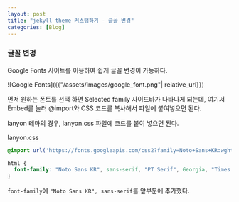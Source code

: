 ```yaml
---
layout: post
title: "jekyll theme 커스텀하기 - 글꼴 변경"
categories: [Blog]
---
```


### 글꼴 변경
Google Fonts 사이트를 이용하여 쉽게 글꼴 변경이 가능하다.

![Google Fonts]({{"/assets/images/google_font.png"| relative_url}})

먼저 원하는 폰트를 선택 하면 Selected family 사이드바가 나타나게 되는데, 여기서 Embed를 눌러 @import와 CSS 코드를 복사해서 파일에 붙여넣으면 된다.

lanyon 테마의 경우, lanyon.css 파일에 코드를 붙여 넣으면 된다.

lanyon.css

```css
@import url('https://fonts.googleapis.com/css2?family=Noto+Sans+KR:wght@100;300;400;500;700;900&display=swap');
```

```css
html {
  font-family: "Noto Sans KR", sans-serif, "PT Serif", Georgia, "Times New Roman", serif;
}
```
`font-family`에 `"Noto Sans KR", sans-serif`를 앞부분에 추가했다.